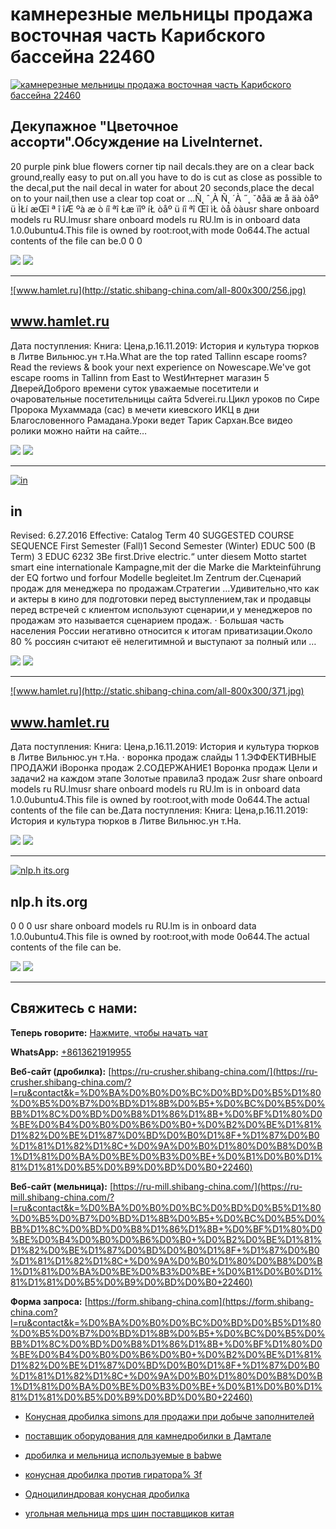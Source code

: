# камнерезные мельницы продажа восточная часть Карибского бассейна 22460

<a href="https://swt.shibang-china.com/?l=ru&img&k=%D0%BA%D0%B0%D0%BC%D0%BD%D0%B5%D1%80%D0%B5%D0%B7%D0%BD%D1%8B%D0%B5+%D0%BC%D0%B5%D0%BB%D1%8C%D0%BD%D0%B8%D1%86%D1%8B+%D0%BF%D1%80%D0%BE%D0%B4%D0%B0%D0%B6%D0%B0+%D0%B2%D0%BE%D1%81%D1%82%D0%BE%D1%87%D0%BD%D0%B0%D1%8F+%D1%87%D0%B0%D1%81%D1%82%D1%8C+%D0%9A%D0%B0%D1%80%D0%B8%D0%B1%D1%81%D0%BA%D0%BE%D0%B3%D0%BE+%D0%B1%D0%B0%D1%81%D1%81%D0%B5%D0%B9%D0%BD%D0%B0+22460" target="_blank">![камнерезные мельницы продажа восточная часть Карибского бассейна 22460](http://static.shibang-china.com/all-800x300/1460.jpg)</a>

## Декупажное &quot;Цветочное ассорти&quot;.Обсуждение на LiveInternet.
20 purple pink blue flowers corner tip nail decals.they are on a clear back ground,really easy to put on.all you have to do is cut as close as possible to the decal,put the nail decal in water for about 20 seconds,place the decal on to your nail,then use a clear top coat or …&#209;˛ ˆ&#184;&#192; &#209;˛ &#180;&#192; ˝˛ ˇ&#240;&#229;&#228; &#230; &#229; &#228;&#224; &#242;&#229;&#186; &#252; &#204;Ł&#237; &#230;Œ&#238; &#170; &#238; &#238;&#198; &#186;&#224; &#230; &#242; &#237;&#238; &#170;&#238; Ł&#230; &#239;&#238;&#186; &#237;Ł &#242;&#229;&#186; &#252; &#237;&#238; &#170;&#238; Œ&#238; &#236;Ł &#242;&#229; &#242;&#224;usr share onboard models ru RU.lmusr share onboard models ru RU.lm is in onboard data 1.0.0ubuntu4.This file is owned by root:root,with mode 0o644.The actual contents of the file can be.0 0 0


<a href="https://whatsapp.shibangsoft.com/WhatsApp.php" target="_blank" title="WhatsApp">![](http://static.shibang-china.com/icon/whatsapp.png)</a> <a href="https://swt.shibang-china.com/?l=ru&icon&k=%D0%BA%D0%B0%D0%BC%D0%BD%D0%B5%D1%80%D0%B5%D0%B7%D0%BD%D1%8B%D0%B5+%D0%BC%D0%B5%D0%BB%D1%8C%D0%BD%D0%B8%D1%86%D1%8B+%D0%BF%D1%80%D0%BE%D0%B4%D0%B0%D0%B6%D0%B0+%D0%B2%D0%BE%D1%81%D1%82%D0%BE%D1%87%D0%BD%D0%B0%D1%8F+%D1%87%D0%B0%D1%81%D1%82%D1%8C+%D0%9A%D0%B0%D1%80%D0%B8%D0%B1%D1%81%D0%BA%D0%BE%D0%B3%D0%BE+%D0%B1%D0%B0%D1%81%D1%81%D0%B5%D0%B9%D0%BD%D0%B0+22460" target="_blank">![](http://static.shibang-china.com/icon/chat-ru.png)</a>

---

<a href="https://swt.shibang-china.com/?l=ru&img&k=%D0%BA%D0%B0%D0%BC%D0%BD%D0%B5%D1%80%D0%B5%D0%B7%D0%BD%D1%8B%D0%B5+%D0%BC%D0%B5%D0%BB%D1%8C%D0%BD%D0%B8%D1%86%D1%8B+%D0%BF%D1%80%D0%BE%D0%B4%D0%B0%D0%B6%D0%B0+%D0%B2%D0%BE%D1%81%D1%82%D0%BE%D1%87%D0%BD%D0%B0%D1%8F+%D1%87%D0%B0%D1%81%D1%82%D1%8C+%D0%9A%D0%B0%D1%80%D0%B8%D0%B1%D1%81%D0%BA%D0%BE%D0%B3%D0%BE+%D0%B1%D0%B0%D1%81%D1%81%D0%B5%D0%B9%D0%BD%D0%B0+22460" target="_blank">![www.hamlet.ru](http://static.shibang-china.com/all-800x300/256.jpg)</a>

## www.hamlet.ru
Дата поступления: Книга: Цена,р.16.11.2019: История и культура тюрков в Литве Вильнюс.ун т.На.What are the top rated Tallinn escape rooms? Read the reviews &amp; book your next experience on Nowescape.We've got escape rooms in Tallinn from East to WestИнтернет магазин 5 ДверейДоброго времени суток уважаемые посетители и очаровательные посетительницы сайта 5dverei.ru.Цикл уроков по Сире Пророка Мухаммада (сас) в мечети киевского ИКЦ в дни Благословенного Рамадана.Уроки ведет Тарик Сархан.Все видео ролики можно найти на сайте…


<a href="https://whatsapp.shibangsoft.com/WhatsApp.php" target="_blank" title="WhatsApp">![](http://static.shibang-china.com/icon/whatsapp.png)</a> <a href="https://swt.shibang-china.com/?l=ru&icon&k=%D0%BA%D0%B0%D0%BC%D0%BD%D0%B5%D1%80%D0%B5%D0%B7%D0%BD%D1%8B%D0%B5+%D0%BC%D0%B5%D0%BB%D1%8C%D0%BD%D0%B8%D1%86%D1%8B+%D0%BF%D1%80%D0%BE%D0%B4%D0%B0%D0%B6%D0%B0+%D0%B2%D0%BE%D1%81%D1%82%D0%BE%D1%87%D0%BD%D0%B0%D1%8F+%D1%87%D0%B0%D1%81%D1%82%D1%8C+%D0%9A%D0%B0%D1%80%D0%B8%D0%B1%D1%81%D0%BA%D0%BE%D0%B3%D0%BE+%D0%B1%D0%B0%D1%81%D1%81%D0%B5%D0%B9%D0%BD%D0%B0+22460" target="_blank">![](http://static.shibang-china.com/icon/chat-ru.png)</a>

---

<a href="https://swt.shibang-china.com/?l=ru&img&k=%D0%BA%D0%B0%D0%BC%D0%BD%D0%B5%D1%80%D0%B5%D0%B7%D0%BD%D1%8B%D0%B5+%D0%BC%D0%B5%D0%BB%D1%8C%D0%BD%D0%B8%D1%86%D1%8B+%D0%BF%D1%80%D0%BE%D0%B4%D0%B0%D0%B6%D0%B0+%D0%B2%D0%BE%D1%81%D1%82%D0%BE%D1%87%D0%BD%D0%B0%D1%8F+%D1%87%D0%B0%D1%81%D1%82%D1%8C+%D0%9A%D0%B0%D1%80%D0%B8%D0%B1%D1%81%D0%BA%D0%BE%D0%B3%D0%BE+%D0%B1%D0%B0%D1%81%D1%81%D0%B5%D0%B9%D0%BD%D0%B0+22460" target="_blank">![in](http://static.shibang-china.com/all-800x300/1254.jpg)</a>

## in
Revised: 6.27.2016 Effective: Catalog Term 40 SUGGESTED COURSE SEQUENCE First Semester (Fall)1 Second Semester (Winter) EDUC 500 (B Term) 3 EDUC 6232 3Be first.Drive electric.“ unter diesem Motto startet smart eine internationale Kampagne,mit der die Marke die Markteinf&#252;hrung der EQ fortwo und forfour Modelle begleitet.Im Zentrum der.Сценарий продаж для менеджера по продажам.Стратегии …Удивительно,что как и актеры в кино для подготовки перед выступлением,так и продавцы перед встречей с клиентом используют сценарии,и у менеджеров по продажам это называется сценарием продаж.&nbsp;&#0183;&#32;Большая часть населения России негативно относится к итогам приватизации.Около 80 % россиян считают её нелегитимной и выступают за полный или …


<a href="https://whatsapp.shibangsoft.com/WhatsApp.php" target="_blank" title="WhatsApp">![](http://static.shibang-china.com/icon/whatsapp.png)</a> <a href="https://swt.shibang-china.com/?l=ru&icon&k=%D0%BA%D0%B0%D0%BC%D0%BD%D0%B5%D1%80%D0%B5%D0%B7%D0%BD%D1%8B%D0%B5+%D0%BC%D0%B5%D0%BB%D1%8C%D0%BD%D0%B8%D1%86%D1%8B+%D0%BF%D1%80%D0%BE%D0%B4%D0%B0%D0%B6%D0%B0+%D0%B2%D0%BE%D1%81%D1%82%D0%BE%D1%87%D0%BD%D0%B0%D1%8F+%D1%87%D0%B0%D1%81%D1%82%D1%8C+%D0%9A%D0%B0%D1%80%D0%B8%D0%B1%D1%81%D0%BA%D0%BE%D0%B3%D0%BE+%D0%B1%D0%B0%D1%81%D1%81%D0%B5%D0%B9%D0%BD%D0%B0+22460" target="_blank">![](http://static.shibang-china.com/icon/chat-ru.png)</a>

---

<a href="https://swt.shibang-china.com/?l=ru&img&k=%D0%BA%D0%B0%D0%BC%D0%BD%D0%B5%D1%80%D0%B5%D0%B7%D0%BD%D1%8B%D0%B5+%D0%BC%D0%B5%D0%BB%D1%8C%D0%BD%D0%B8%D1%86%D1%8B+%D0%BF%D1%80%D0%BE%D0%B4%D0%B0%D0%B6%D0%B0+%D0%B2%D0%BE%D1%81%D1%82%D0%BE%D1%87%D0%BD%D0%B0%D1%8F+%D1%87%D0%B0%D1%81%D1%82%D1%8C+%D0%9A%D0%B0%D1%80%D0%B8%D0%B1%D1%81%D0%BA%D0%BE%D0%B3%D0%BE+%D0%B1%D0%B0%D1%81%D1%81%D0%B5%D0%B9%D0%BD%D0%B0+22460" target="_blank">![www.hamlet.ru](http://static.shibang-china.com/all-800x300/371.jpg)</a>

## www.hamlet.ru
Дата поступления: Книга: Цена,р.16.11.2019: История и культура тюрков в Литве Вильнюс.ун т.На.&nbsp;&#0183;&#32;воронка продаж слайды 1 1.ЭФФЕКТИВНЫЕ ПРОДАЖИ iВоронка продаж 2.СОДЕРЖАНИЕ1 Воронка продаж Цели и задачи2 на каждом этапе Золотые правила3 продаж 2usr share onboard models ru RU.lmusr share onboard models ru RU.lm is in onboard data 1.0.0ubuntu4.This file is owned by root:root,with mode 0o644.The actual contents of the file can be.Дата поступления: Книга: Цена,р.16.11.2019: История и культура тюрков в Литве Вильнюс.ун т.На.


<a href="https://whatsapp.shibangsoft.com/WhatsApp.php" target="_blank" title="WhatsApp">![](http://static.shibang-china.com/icon/whatsapp.png)</a> <a href="https://swt.shibang-china.com/?l=ru&icon&k=%D0%BA%D0%B0%D0%BC%D0%BD%D0%B5%D1%80%D0%B5%D0%B7%D0%BD%D1%8B%D0%B5+%D0%BC%D0%B5%D0%BB%D1%8C%D0%BD%D0%B8%D1%86%D1%8B+%D0%BF%D1%80%D0%BE%D0%B4%D0%B0%D0%B6%D0%B0+%D0%B2%D0%BE%D1%81%D1%82%D0%BE%D1%87%D0%BD%D0%B0%D1%8F+%D1%87%D0%B0%D1%81%D1%82%D1%8C+%D0%9A%D0%B0%D1%80%D0%B8%D0%B1%D1%81%D0%BA%D0%BE%D0%B3%D0%BE+%D0%B1%D0%B0%D1%81%D1%81%D0%B5%D0%B9%D0%BD%D0%B0+22460" target="_blank">![](http://static.shibang-china.com/icon/chat-ru.png)</a>

---

<a href="https://swt.shibang-china.com/?l=ru&img&k=%D0%BA%D0%B0%D0%BC%D0%BD%D0%B5%D1%80%D0%B5%D0%B7%D0%BD%D1%8B%D0%B5+%D0%BC%D0%B5%D0%BB%D1%8C%D0%BD%D0%B8%D1%86%D1%8B+%D0%BF%D1%80%D0%BE%D0%B4%D0%B0%D0%B6%D0%B0+%D0%B2%D0%BE%D1%81%D1%82%D0%BE%D1%87%D0%BD%D0%B0%D1%8F+%D1%87%D0%B0%D1%81%D1%82%D1%8C+%D0%9A%D0%B0%D1%80%D0%B8%D0%B1%D1%81%D0%BA%D0%BE%D0%B3%D0%BE+%D0%B1%D0%B0%D1%81%D1%81%D0%B5%D0%B9%D0%BD%D0%B0+22460" target="_blank">![nlp.h its.org](http://static.shibang-china.com/all-800x300/850.jpg)</a>

## nlp.h its.org
0 0 0 usr share onboard models ru RU.lm is in onboard data 1.0.0ubuntu4.This file is owned by root:root,with mode 0o644.The actual contents of the file can be.

<a href="https://whatsapp.shibangsoft.com/WhatsApp.php" target="_blank" title="WhatsApp">![](http://static.shibang-china.com/icon/whatsapp.png)</a> <a href="https://swt.shibang-china.com/?l=ru&icon&k=%D0%BA%D0%B0%D0%BC%D0%BD%D0%B5%D1%80%D0%B5%D0%B7%D0%BD%D1%8B%D0%B5+%D0%BC%D0%B5%D0%BB%D1%8C%D0%BD%D0%B8%D1%86%D1%8B+%D0%BF%D1%80%D0%BE%D0%B4%D0%B0%D0%B6%D0%B0+%D0%B2%D0%BE%D1%81%D1%82%D0%BE%D1%87%D0%BD%D0%B0%D1%8F+%D1%87%D0%B0%D1%81%D1%82%D1%8C+%D0%9A%D0%B0%D1%80%D0%B8%D0%B1%D1%81%D0%BA%D0%BE%D0%B3%D0%BE+%D0%B1%D0%B0%D1%81%D1%81%D0%B5%D0%B9%D0%BD%D0%B0+22460" target="_blank">![](http://static.shibang-china.com/icon/chat-ru.png)</a>

---
## Свяжитесь с нами:

**Теперь говорите:** [Нажмите, чтобы начать чат](https://swt.shibang-china.com?l=ru&contact&k=%D0%BA%D0%B0%D0%BC%D0%BD%D0%B5%D1%80%D0%B5%D0%B7%D0%BD%D1%8B%D0%B5+%D0%BC%D0%B5%D0%BB%D1%8C%D0%BD%D0%B8%D1%86%D1%8B+%D0%BF%D1%80%D0%BE%D0%B4%D0%B0%D0%B6%D0%B0+%D0%B2%D0%BE%D1%81%D1%82%D0%BE%D1%87%D0%BD%D0%B0%D1%8F+%D1%87%D0%B0%D1%81%D1%82%D1%8C+%D0%9A%D0%B0%D1%80%D0%B8%D0%B1%D1%81%D0%BA%D0%BE%D0%B3%D0%BE+%D0%B1%D0%B0%D1%81%D1%81%D0%B5%D0%B9%D0%BD%D0%B0+22460)

**WhatsApp:**  [+8613621919955](https://whatsapp.shibangsoft.com/WhatsApp.php)

**Веб-сайт (дробилка):** [https://ru-crusher.shibang-china.com/](https://ru-crusher.shibang-china.com/?l=ru&contact&k=%D0%BA%D0%B0%D0%BC%D0%BD%D0%B5%D1%80%D0%B5%D0%B7%D0%BD%D1%8B%D0%B5+%D0%BC%D0%B5%D0%BB%D1%8C%D0%BD%D0%B8%D1%86%D1%8B+%D0%BF%D1%80%D0%BE%D0%B4%D0%B0%D0%B6%D0%B0+%D0%B2%D0%BE%D1%81%D1%82%D0%BE%D1%87%D0%BD%D0%B0%D1%8F+%D1%87%D0%B0%D1%81%D1%82%D1%8C+%D0%9A%D0%B0%D1%80%D0%B8%D0%B1%D1%81%D0%BA%D0%BE%D0%B3%D0%BE+%D0%B1%D0%B0%D1%81%D1%81%D0%B5%D0%B9%D0%BD%D0%B0+22460)

**Веб-сайт (мельница):** [https://ru-mill.shibang-china.com/](https://ru-mill.shibang-china.com/?l=ru&contact&k=%D0%BA%D0%B0%D0%BC%D0%BD%D0%B5%D1%80%D0%B5%D0%B7%D0%BD%D1%8B%D0%B5+%D0%BC%D0%B5%D0%BB%D1%8C%D0%BD%D0%B8%D1%86%D1%8B+%D0%BF%D1%80%D0%BE%D0%B4%D0%B0%D0%B6%D0%B0+%D0%B2%D0%BE%D1%81%D1%82%D0%BE%D1%87%D0%BD%D0%B0%D1%8F+%D1%87%D0%B0%D1%81%D1%82%D1%8C+%D0%9A%D0%B0%D1%80%D0%B8%D0%B1%D1%81%D0%BA%D0%BE%D0%B3%D0%BE+%D0%B1%D0%B0%D1%81%D1%81%D0%B5%D0%B9%D0%BD%D0%B0+22460)

**Форма запроса:** [https://form.shibang-china.com](https://form.shibang-china.com?l=ru&contact&k=%D0%BA%D0%B0%D0%BC%D0%BD%D0%B5%D1%80%D0%B5%D0%B7%D0%BD%D1%8B%D0%B5+%D0%BC%D0%B5%D0%BB%D1%8C%D0%BD%D0%B8%D1%86%D1%8B+%D0%BF%D1%80%D0%BE%D0%B4%D0%B0%D0%B6%D0%B0+%D0%B2%D0%BE%D1%81%D1%82%D0%BE%D1%87%D0%BD%D0%B0%D1%8F+%D1%87%D0%B0%D1%81%D1%82%D1%8C+%D0%9A%D0%B0%D1%80%D0%B8%D0%B1%D1%81%D0%BA%D0%BE%D0%B3%D0%BE+%D0%B1%D0%B0%D1%81%D1%81%D0%B5%D0%B9%D0%BD%D0%B0+22460)

* [Конусная дробилка simons для продажи при добыче заполнителей](../135/%D0%9A%D0%BE%D0%BD%D1%83%D1%81%D0%BD%D0%B0%D1%8F%20%D0%B4%D1%80%D0%BE%D0%B1%D0%B8%D0%BB%D0%BA%D0%B0%20simons%20%D0%B4%D0%BB%D1%8F%20%D0%BF%D1%80%D0%BE%D0%B4%D0%B0%D0%B6%D0%B8%20%D0%BF%D1%80%D0%B8%20%D0%B4%D0%BE%D0%B1%D1%8B%D1%87%D0%B5%20%D0%B7%D0%B0%D0%BF%D0%BE%D0%BB%D0%BD%D0%B8%D1%82%D0%B5%D0%BB%D0%B5%D0%B9.md)

* [поставщик оборудования для камнедробилки в Дамтале](../134/%D0%BF%D0%BE%D1%81%D1%82%D0%B0%D0%B2%D1%89%D0%B8%D0%BA%20%D0%BE%D0%B1%D0%BE%D1%80%D1%83%D0%B4%D0%BE%D0%B2%D0%B0%D0%BD%D0%B8%D1%8F%20%D0%B4%D0%BB%D1%8F%20%D0%BA%D0%B0%D0%BC%D0%BD%D0%B5%D0%B4%D1%80%D0%BE%D0%B1%D0%B8%D0%BB%D0%BA%D0%B8%20%D0%B2%20%D0%94%D0%B0%D0%BC%D1%82%D0%B0%D0%BB%D0%B5.md)

* [дробилка и мельница используемые в babwe](../131/%D0%B4%D1%80%D0%BE%D0%B1%D0%B8%D0%BB%D0%BA%D0%B0%20%D0%B8%20%D0%BC%D0%B5%D0%BB%D1%8C%D0%BD%D0%B8%D1%86%D0%B0%20%D0%B8%D1%81%D0%BF%D0%BE%D0%BB%D1%8C%D0%B7%D1%83%D0%B5%D0%BC%D1%8B%D0%B5%20%D0%B2%20babwe.md)

* [конусная дробилка против гиратора% 3f](../131/%D0%BA%D0%BE%D0%BD%D1%83%D1%81%D0%BD%D0%B0%D1%8F%20%D0%B4%D1%80%D0%BE%D0%B1%D0%B8%D0%BB%D0%BA%D0%B0%20%D0%BF%D1%80%D0%BE%D1%82%D0%B8%D0%B2%20%D0%B3%D0%B8%D1%80%D0%B0%D1%82%D0%BE%D1%80%D0%B0%25%203f.md)

* [Одноцилиндровая конусная дробилка](../134/%D0%9E%D0%B4%D0%BD%D0%BE%D1%86%D0%B8%D0%BB%D0%B8%D0%BD%D0%B4%D1%80%D0%BE%D0%B2%D0%B0%D1%8F%20%D0%BA%D0%BE%D0%BD%D1%83%D1%81%D0%BD%D0%B0%D1%8F%20%D0%B4%D1%80%D0%BE%D0%B1%D0%B8%D0%BB%D0%BA%D0%B0.md)

* [угольная мельница mps шин поставщиков китая](../131/%D1%83%D0%B3%D0%BE%D0%BB%D1%8C%D0%BD%D0%B0%D1%8F%20%D0%BC%D0%B5%D0%BB%D1%8C%D0%BD%D0%B8%D1%86%D0%B0%20mps%20%D1%88%D0%B8%D0%BD%20%D0%BF%D0%BE%D1%81%D1%82%D0%B0%D0%B2%D1%89%D0%B8%D0%BA%D0%BE%D0%B2%20%D0%BA%D0%B8%D1%82%D0%B0%D1%8F.md)